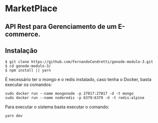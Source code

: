 # MarketPlace

## API Rest para Gerenciamento de um E-commerce.

## Instalação

```
$ git clone https://github.com/FernandoCendretti/gonode-modulo-3.git
$ cd gonode-modulo-3/
$ npm install || yarn
```

É necessário ter o mongo e o redis instalado, caso tenha o Docker, basta executar os comandos:

```
sudo docker run --name mongonode -p 27017:27017 -d -t mongo
sudo docker run --name noderedis -p 6379:6379 -d -t redis:alpine
```

Para executar o sistema basta executar o comando:

```
yarn dev
```

